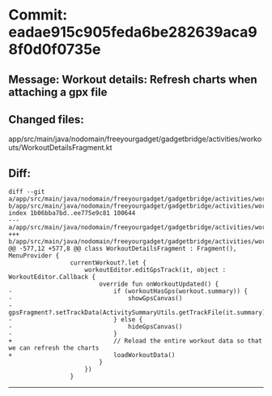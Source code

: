 # Commit: eadae915c905feda6be282639aca98f0d0f0735e
## Message: Workout details: Refresh charts when attaching a gpx file
## Changed files:
app/src/main/java/nodomain/freeyourgadget/gadgetbridge/activities/workouts/WorkoutDetailsFragment.kt

## Diff:
```
diff --git a/app/src/main/java/nodomain/freeyourgadget/gadgetbridge/activities/workouts/WorkoutDetailsFragment.kt b/app/src/main/java/nodomain/freeyourgadget/gadgetbridge/activities/workouts/WorkoutDetailsFragment.kt
index 1b06bba7bd..ee775e9c81 100644
--- a/app/src/main/java/nodomain/freeyourgadget/gadgetbridge/activities/workouts/WorkoutDetailsFragment.kt
+++ b/app/src/main/java/nodomain/freeyourgadget/gadgetbridge/activities/workouts/WorkoutDetailsFragment.kt
@@ -577,12 +577,8 @@ class WorkoutDetailsFragment : Fragment(), MenuProvider {
                 currentWorkout?.let {
                     workoutEditor.editGpsTrack(it, object : WorkoutEditor.Callback {
                         override fun onWorkoutUpdated() {
-                            if (workoutHasGps(workout.summary)) {
-                                showGpsCanvas()
-                                gpsFragment?.setTrackData(ActivitySummaryUtils.getTrackFile(it.summary))
-                            } else {
-                                hideGpsCanvas()
-                            }
+                            // Reload the entire workout data so that we can refresh the charts
+                            loadWorkoutData()
                         }
                     })
                 }
```
-----------------------------------
